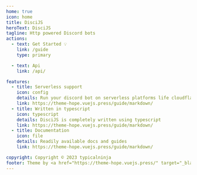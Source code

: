 ```yaml
---
home: true
icon: home
title: DisciJS
heroText: DisciJS
tagline: Http powered Discord bots
actions:
  - text: Get Started 💡
    link: /guide
    type: primary

  - text: Api
    link: /api/

features:
  - title: Serverless support
    icon: config
    details: Run your discord bot on serverless platforms life cloudflare workers
    link: https://theme-hope.vuejs.press/guide/markdown/
  - title: Written in typescript
    icon: typescript
    details: DisciJS is completely written using typescript
    link: https://theme-hope.vuejs.press/guide/markdown/
  - title: Documentation
    icon: file
    details: Readily available docs and guides
    link: https://theme-hope.vuejs.press/guide/markdown/

copyright: Copyright © 2023 typicalninja
footer: Theme by <a href="https://theme-hope.vuejs.press/" target="_blank">VuePress Theme Hope</a>
---
```

